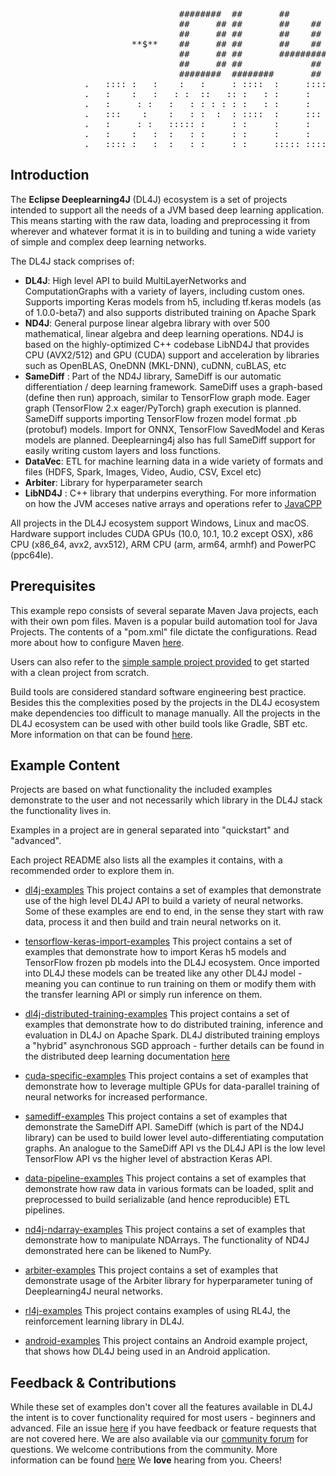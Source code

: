 <pre>
                                ########  ##       ##              ##
                                ##     ## ##       ##    ##        ##
                                ##     ## ##       ##    ##        ##
                       **$**    ##     ## ##       ##    ##        ##    **$**
                                ##     ## ##       ######### ##    ##
                                ##     ## ##             ##  ##    ##
                                ########  ########       ##   ######
              .   :::: :   :    :   :     : ::::  :     ::::    :::::  :::: ::::  :::::   .
              .   :    :   :   : :  ::   :: :   : :     :       :   :  :    :   : :   :   .
              .   :     : :   :   : : : : : :   : :     :       :   :  :    :   : :   :   .
              .   :::    :    :   : :  :  : ::::  :     :::     :::::  :::  ::::  :   :   .
              .   :     : :   ::::: :     : :     :     :       :  :   :    :     :   :   .
              .   :    :   :  :   : :     : :     :     :       :   :  :    :     :   :   .
              .   :::: :   :  :   : :     : :     ::::: ::::    :    : :::: :     :::::   .
</pre>

## Introduction
The **Eclipse Deeplearning4J** (DL4J) ecosystem is a set of projects intended to support all the needs of a JVM based deep learning application. This means starting with the raw data, loading and preprocessing it from wherever and whatever format it is in to building and tuning a wide variety of simple and complex deep learning networks.

The DL4J stack comprises of:
- **DL4J**: High level API to build MultiLayerNetworks and ComputationGraphs with a variety of layers, including custom ones. Supports importing Keras models from h5, including tf.keras models (as of 1.0.0-beta7) and also supports distributed training on Apache Spark
- **ND4J**: General purpose linear algebra library with over 500 mathematical, linear algebra and deep learning operations. ND4J is based on the highly-optimized C++ codebase LibND4J that provides CPU (AVX2/512) and GPU (CUDA) support and acceleration by libraries such as OpenBLAS, OneDNN (MKL-DNN), cuDNN, cuBLAS, etc
- **SameDiff** : Part of the ND4J library, SameDiff is our automatic differentiation / deep learning framework. SameDiff uses a graph-based (define then run) approach, similar to TensorFlow graph mode. Eager graph (TensorFlow 2.x eager/PyTorch) graph execution is planned. SameDiff supports importing TensorFlow frozen model format .pb (protobuf) models. Import for ONNX, TensorFlow SavedModel and Keras models are planned. Deeplearning4j also has full SameDiff support for easily writing custom layers and loss functions.
- **DataVec**: ETL for machine learning data in a wide variety of formats and files (HDFS, Spark, Images, Video, Audio, CSV, Excel etc)
- **Arbiter**: Library for hyperparameter search
- **LibND4J** : C++ library that underpins everything. For more information on how the JVM acceses native arrays and operations refer to [JavaCPP](https://github.com/bytedeco/javacpp)

All projects in the DL4J ecosystem support Windows, Linux and macOS. Hardware support includes CUDA GPUs (10.0, 10.1, 10.2 except OSX), x86 CPU (x86_64, avx2, avx512), ARM CPU (arm, arm64, armhf) and PowerPC (ppc64le).

## Prerequisites
This example repo consists of several separate Maven Java projects, each with their own pom files. Maven is a popular build automation tool for Java Projects. The contents of a "pom.xml" file dictate the configurations. Read more about how to configure Maven [here](https://deeplearning4j.konduit.ai/config/maven).

Users can also refer to the [simple sample project provided](./mvn-project-template/pom.xml) to get started with a clean project from scratch.

Build tools are considered standard software engineering best practice. Besides this the complexities posed by the projects in the DL4J ecosystem make dependencies too difficult to manage manually. All the projects in the DL4J ecosystem can be used with other build tools like Gradle, SBT etc. More information on that can be found [here](https://deeplearning4j.konduit.ai/config/buildtools).

## Example Content
Projects are based on what functionality the included examples demonstrate to the user and not necessarily which library in the DL4J stack the functionality lives in.

Examples in a project are in general separated into "quickstart" and "advanced".

Each project README also lists all the examples it contains, with a recommended order to explore them in.

- [dl4j-examples](dl4j-examples/README.md)
This project contains a set of examples that demonstrate use of the high level DL4J API to build a variety of neural networks.
Some of  these examples are end to end, in the sense they start with raw data, process it and then build and train neural networks on it.

- [tensorflow-keras-import-examples](tensorflow-keras-import-examples/README.md)
This project contains a set of examples that demonstrate how to import Keras h5 models and TensorFlow frozen pb models into the DL4J ecosystem. Once imported into DL4J these models can be treated like any other DL4J model - meaning you can continue to run training on them or modify them with the transfer learning API or simply run inference on them.

- [dl4j-distributed-training-examples](dl4j-distributed-training-examples/README.md)
This project contains a set of examples that demonstrate how to do distributed training, inference and evaluation in DL4J on Apache Spark. DL4J distributed training employs a "hybrid" asynchronous SGD approach - further details can be found in the distributed deep learning documentation [here](https://deeplearning4j.konduit.ai/distributed-deep-learning/intro)

- [cuda-specific-examples](cuda-specific-examples/README.md)
This project contains a set of examples that demonstrate how to leverage multiple GPUs for data-parallel training of neural networks for increased performance.

- [samediff-examples](samediff-examples/README.md)
This project contains a set of examples that demonstrate the SameDiff API. SameDiff (which is part of the ND4J library) can be used to build lower level auto-differentiating computation graphs. An analogue to the SameDiff API vs the DL4J API is the low level TensorFlow API vs the higher level of abstraction Keras API.

- [data-pipeline-examples](data-pipeline-examples/README.md)
This project contains a set of examples that demonstrate how raw data in various formats can be loaded, split and preprocessed to build serializable (and hence reproducible) ETL pipelines.

- [nd4j-ndarray-examples](nd4j-ndarray-examples/README.md)
This project contains a set of examples that demonstrate how to manipulate NDArrays. The functionality of ND4J demonstrated here can be likened to NumPy.

- [arbiter-examples](arbiter-examples/README.md)
This project contains a set of examples that demonstrate usage of the Arbiter library for hyperparameter tuning of Deeplearning4J neural networks.

- [rl4j-examples](rl4j-examples/README.md)
This project contains examples of using RL4J, the reinforcement learning library in DL4J.

- [android-examples](android-examples/README.md)
This project contains an Android example project, that shows how DL4J being used in an Android application.

## Feedback & Contributions
While these set of examples don't cover all the features available in DL4J the intent is to cover functionality required for most users - beginners and advanced.  File an issue [here](https://github.com/eclipse/deeplearning4j-examples/issues) if you have feedback or feature requests that are not covered here. We are also available via our [community forum](https://community.konduit.ai/) for questions.
We welcome contributions from the community. More information can be found [here](CONTRIBUTORS.md)
We **love** hearing from you. Cheers!
